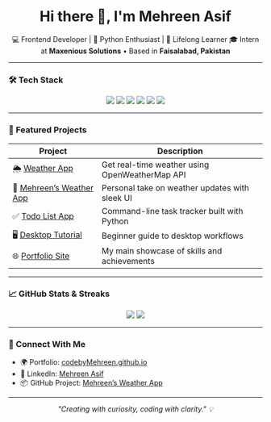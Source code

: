 <h1 align="center">Hi there 👋, I'm Mehreen Asif</h1>

<p align="center">
💻 Frontend Developer | 🐍 Python Enthusiast | 🌱 Lifelong Learner  
🎓 Intern at <strong>Maxenious Solutions</strong> • Based in <strong>Faisalabad, Pakistan</strong>
</p>

---

### 🛠 Tech Stack
<div align="center">
  <img src="https://img.shields.io/badge/HTML5-E34F26?style=flat&logo=html5&logoColor=white" />
  <img src="https://img.shields.io/badge/CSS3-1572B6?style=flat&logo=css3&logoColor=white" />
  <img src="https://img.shields.io/badge/JavaScript-F7DF1E?style=flat&logo=javascript&logoColor=black" />
  <img src="https://img.shields.io/badge/Python-3776AB?style=flat&logo=python&logoColor=white" />
  <img src="https://img.shields.io/badge/Git-F05032?style=flat&logo=git&logoColor=white" />
  <img src="https://img.shields.io/badge/GitHub-181717?style=flat&logo=github&logoColor=white" />
</div>

---

### 🌟 Featured Projects

| Project              | Description                                                                           |
|---------------------|---------------------------------------------------------------------------------------|
| 🌦️ [Weather App](https://github.com/codebyMehreen/weather-app) | Get real-time weather using OpenWeatherMap API |
| 🌈 [Mehreen’s Weather App](https://github.com/codebyMehreen/Mehreen-s-weather-app) | Personal take on weather updates with sleek UI |
| ✅ [Todo List App](https://github.com/codebyMehreen/Todo-list-app) | Command-line task tracker built with Python |
| 🖥️ [Desktop Tutorial](https://github.com/codebyMehreen/desktop-tutorial) | Beginner guide to desktop workflows |
| 🌐 [Portfolio Site](https://github.com/codebyMehreen/portfolio-site) | My main showcase of skills and achievements |

---

### 📈 GitHub Stats & Streaks
<div align="center">
  <img src="https://github-readme-stats.vercel.app/api?username=codebyMehreen&show_icons=true&theme=tokyonight" />
  <img src="https://github-readme-streak-stats.herokuapp.com/?user=codebyMehreen&theme=tokyonight" />
</div>

---

### 🔗 Connect With Me

- 🌍 Portfolio: [codebyMehreen.github.io](https://codebymehreen.github.io)  
- 💼 LinkedIn: [Mehreen Asif](https://www.linkedin.com/in/mehreen-asif-119878333)  
- 📦 GitHub Project: [Mehreen’s Weather App](https://github.com/codebyMehreen/Mehreen-s-weather-app)  

---

<p align="center"><em>"Creating with curiosity, coding with clarity." 💡</em></p>
